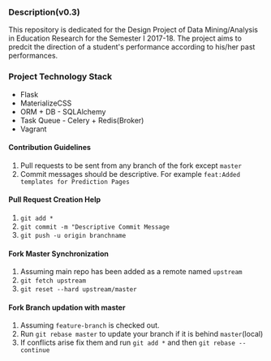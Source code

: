 ### Description(v0.3)
This repository is dedicated for the Design Project of Data Mining/Analysis in Education Research for the Semester I 2017-18. The project aims to predcit the direction of a student's performance according to his/her past performances.

### Project Technology Stack
- Flask
- MaterializeCSS
- ORM + DB - SQLAlchemy
- Task Queue - Celery + Redis(Broker)
- Vagrant

#### Contribution Guidelines
1. Pull requests to be sent from any branch of the fork except `master`
2. Commit messages should be descriptive. For example `feat:Added templates for Prediction Pages`

#### Pull Request Creation Help
1. `git add *`
2. `git commit -m "Descriptive Commit Message`
3. `git push -u origin branchname`

#### Fork Master Synchronization
1. Assuming main repo has been added as a remote named `upstream`
2. `git fetch upstream`
3. `git reset --hard upstream/master`
 
#### Fork Branch updation with master
1. Assuming `feature-branch` is checked out.
2. Run `git rebase master` to update your branch if it is behind `master`(local)
3. If conflicts arise fix them and run `git add *` and then `git rebase --continue`
